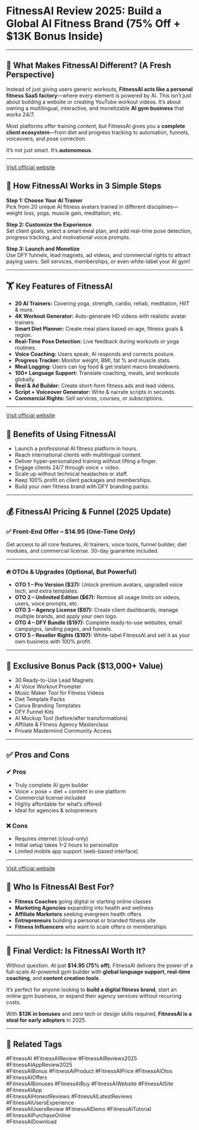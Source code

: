 # FitnessAI Review 2025: Build a Global AI Fitness Brand (75% Off + $13K Bonus Inside)


---

## 🧠 What Makes FitnessAI Different? (A Fresh Perspective)

Instead of just giving users generic workouts, **FitnessAI acts like a personal fitness SaaS factory**—where every element is powered by AI. This isn’t just about building a website or creating YouTube workout videos. It’s about owning a multilingual, interactive, and monetizable **AI gym business** that works 24/7.

Most platforms offer training *content*, but FitnessAI gives you a **complete client ecosystem**—from diet and progress tracking to automation, funnels, voiceovers, and pose correction.

It’s not just smart. It’s **autonomous**.

---
[ Visit official website ](https://gloriareview.com/fitnessai-review/)

## 🚀 How FitnessAI Works in 3 Simple Steps

**Step 1: Choose Your AI Trainer**  
Pick from 20 unique AI fitness avatars trained in different disciplines—weight loss, yoga, muscle gain, meditation, etc.

**Step 2: Customize the Experience**  
Set client goals, select a smart meal plan, and add real-time pose detection, progress tracking, and motivational voice prompts.

**Step 3: Launch and Monetize**  
Use DFY funnels, lead magnets, ad videos, and commercial rights to attract paying users. Sell services, memberships, or even white-label your AI gym!

---

## 🏋️ Key Features of FitnessAI

- **20 AI Trainers:** Covering yoga, strength, cardio, rehab, meditation, HIIT & more.
- **4K Workout Generator:** Auto-generate HD videos with realistic avatar trainers.
- **Smart Diet Planner:** Create meal plans based on age, fitness goals & region.
- **Real-Time Pose Detection:** Live feedback during workouts or yoga routines.
- **Voice Coaching:** Users speak; AI responds and corrects posture.
- **Progress Tracker:** Monitor weight, BMI, fat % and muscle stats.
- **Meal Logging:** Users can log food & get instant macro breakdowns.
- **100+ Language Support:** Translate coaching, meals, and workouts globally.
- **Reel & Ad Builder:** Create short-form fitness ads and lead videos.
- **Script + Voiceover Generator:** Write & narrate scripts in seconds.
- **Commercial Rights:** Sell services, courses, or subscriptions.

---

[ Visit official website ](https://gloriareview.com/fitnessai-review/)

## 🎯 Benefits of Using FitnessAI

- Launch a professional AI fitness platform in hours.
- Reach international clients with multilingual content.
- Deliver hyper-personalized training without lifting a finger.
- Engage clients 24/7 through voice + video.
- Scale up without technical headaches or staff.
- Keep 100% profit on client packages and memberships.
- Build your own fitness brand with DFY branding packs.

---

## 💰 FitnessAI Pricing & Funnel (2025 Update)

### ✅ Front-End Offer – $14.95 (One-Time Only)

Get access to all core features, AI trainers, voice tools, funnel builder, diet modules, and commercial license. 30-day guarantee included.

---

### 🔥 OTOs & Upgrades (Optional, But Powerful)

- **OTO 1 – Pro Version ($37):** Unlock premium avatars, upgraded voice tech, and extra templates.
- **OTO 2 – Unlimited Edition ($67):** Remove all usage limits on videos, users, voice prompts, etc.
- **OTO 3 – Agency License ($97):** Create client dashboards, manage multiple brands, and apply your own logo.
- **OTO 4 – DFY Bundle ($197):** Complete ready-to-use websites, email campaigns, landing pages, and funnels.
- **OTO 5 – Reseller Rights ($197):** White-label FitnessAI and sell it as your own business with 100% profit.

---

## 🎁 Exclusive Bonus Pack ($13,000+ Value)

- 30 Ready-to-Use Lead Magnets  
- AI Voice Workout Prompter  
- Music Maker Tool for Fitness Videos  
- Diet Template Packs  
- Canva Branding Templates  
- DFY Funnel Kits  
- AI Mockup Tool (before/after transformations)  
- Affiliate & Fitness Agency Masterclass  
- Private Mastermind Community Access  

---

## ✅ Pros and Cons

### ✔ Pros

- Truly complete AI gym builder  
- Voice + pose + diet + content in one platform  
- Commercial license included  
- Highly affordable for what’s offered  
- Ideal for agencies & solopreneurs  

### ❌ Cons

- Requires internet (cloud-only)  
- Initial setup takes 1–2 hours to personalize  
- Limited mobile app support (web-based interface)  

---

[ Visit official website ](https://gloriareview.com/fitnessai-review/)

## 🎯 Who Is FitnessAI Best For?

- **Fitness Coaches** going digital or starting online classes  
- **Marketing Agencies** expanding into health and wellness  
- **Affiliate Marketers** seeking evergreen health offers  
- **Entrepreneurs** building a personal or branded fitness site  
- **Fitness Influencers** who want to scale offers or memberships  

---

## 🏁 Final Verdict: Is FitnessAI Worth It?

Without question. At just **$14.95 (75% off)**, FitnessAI delivers the power of a full-scale AI-powered gym builder with **global language support, real-time coaching**, and **content creation tools**.

It’s perfect for anyone looking to **build a digital fitness brand**, start an online gym business, or expand their agency services without recurring costs.

With **$13K in bonuses** and zero tech or design skills required, **FitnessAI is a steal for early adopters** in 2025.

---

## 🔖 Related Tags

#FitnessAI #FitnessAIReview #FitnessAIReviews2025 #FitnessAIAppReview2025  
#FitnessAIBonus #FitnessAIProduct #FitnessAIPrice #FitnessAIOtos #FitnessAIOffers  
#FitnessAIBonuses #FitnessAIBuy #FitnessAIWebsite #FitnessAISite #FitnessAIApp  
#FitnessAIHonestReviews #FitnessAILatestReviews #FitnessAIUsersExperience  
#FitnessAIUsersReview #FitnessAIDemo #FitnessAITutorial #FitnessAIPurchaseOnline  
#FitnessAIDownload

